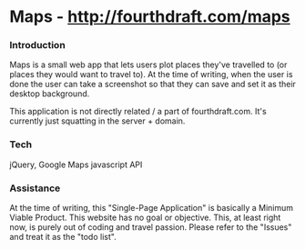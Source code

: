 # Maps - http://fourthdraft.com/maps

### Introduction
Maps is a small web app that lets users plot places they've travelled to (or places they would want to travel to).
At the time of writing, when the user is done the user can take a screenshot so that they can save and set it as their desktop background.

This application is not directly related / a part of fourthdraft.com. 
It's currently just squatting in the server + domain.

### Tech
jQuery, Google Maps javascript API

### Assistance
At the time of writing, this "Single-Page Application" is basically a Minimum Viable Product. This website has no goal or objective. This, at least right now, is purely out of coding and travel passion. 
Please refer to the "Issues" and treat it as the "todo list". 
